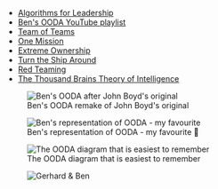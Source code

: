 - [Algorithms for Leadership](https://courses.commando.dev/algorithms-for-leadership)
- [Ben's OODA YouTube playlist](https://www.youtube.com/playlist?list=PLF7q7lo34QTfqj7tuBVzPl2fKV0_HIWn9)
- [Team of Teams](https://www.amazon.co.uk/dp/0241250838)
- [One Mission](https://www.amazon.co.uk/dp/0735211353)
- [Extreme Ownership](https://www.amazon.co.uk/dp/1250183863)
- [Turn the Ship Around](https://www.amazon.co.uk/dp/1591846404)
- [Red Teaming](https://www.amazon.co.uk/dp/0349415498)
- [The Thousand Brains Theory of Intelligence](https://numenta.com/blog/2019/01/16/the-thousand-brains-theory-of-intelligence/)

<figure class="richtext-figure richtext-figure--full">
  <img src="https://changelog-assets.s3.amazonaws.com/shipit/05/OODA.png" alt="Ben's OODA after John Boyd's original">
  <figcaption><span>Ben's OODA remake of John Boyd's original</span></figcaption> 
</figure>

<figure class="richtext-figure richtext-figure--full">
  <img src="https://changelog-assets.s3.amazonaws.com/shipit/05/OODA-new.png" alt="Ben's representation of OODA - my favourite">
  <figcaption><span>Ben's representation of OODA - my favourite 💙</span></figcaption> 
</figure>

<figure class="richtext-figure richtext-figure--full">
  <img src="https://changelog-assets.s3.amazonaws.com/shipit/05/OODA-the-algorithm-of-adaptation.png" alt="The OODA diagram that is easiest to remember">
  <figcaption><span>The OODA diagram that is easiest to remember</span></figcaption> 
</figure>

<figure class="richtext-figure richtext-figure--full">
  <img src="https://changelog-assets.s3.amazonaws.com/shipit/shipit-4--ben-ford.jpg" alt="Gerhard & Ben">
</figure>